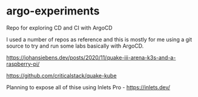 # argo-experiments
Repo for exploring CD and CI with ArgoCD

I used a number of repos as reference and this is mostly for me using a git source to try and run some labs basically with ArgoCD.

https://johansiebens.dev/posts/2020/11/quake-iii-arena-k3s-and-a-raspberry-pi/

https://github.com/criticalstack/quake-kube

Planning to expose all of thise using Inlets Pro - https://inlets.dev/
